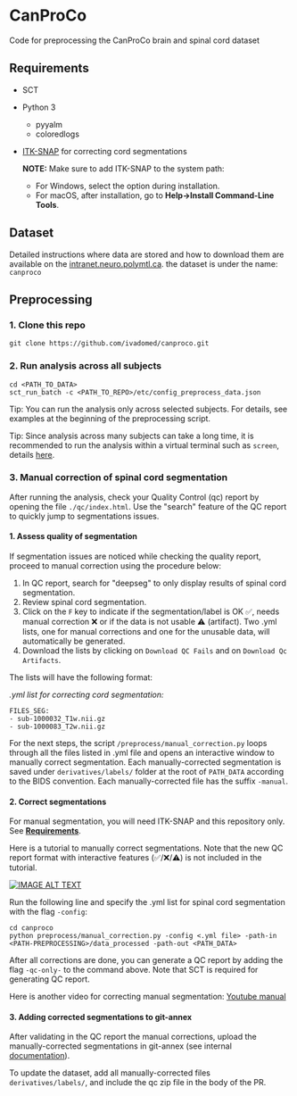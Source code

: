 # CanProCo

Code for preprocessing the CanProCo brain and spinal cord dataset

## Requirements

* SCT
* Python 3
    * pyyalm
    * coloredlogs
* [ITK-SNAP](http://www.itksnap.org/pmwiki/pmwiki.php?n=Downloads.SNAP3) for correcting cord segmentations

    **NOTE:** 
    Make sure to add ITK-SNAP to the system path:
    - For Windows, select the option during installation.
    - For macOS, after installation, go to **Help->Install Command-Line Tools**.

## Dataset

Detailed instructions where data are stored and how to download them are available on the [intranet.neuro.polymtl.ca](https://intranet.neuro.polymtl.ca/computing-resources/data/git-datasets.html#usage).
the dataset is under the name: `canproco`

## Preprocessing

### 1. Clone this repo

```commandline
git clone https://github.com/ivadomed/canproco.git
```

### 2. Run analysis across all subjects

```commandline
cd <PATH_TO_DATA>
sct_run_batch -c <PATH_TO_REPO>/etc/config_preprocess_data.json
```

Tip: You can run the analysis only across selected subjects. For details, see examples at the beginning of the preprocessing script.

Tip: Since analysis across many subjects can take a long time, it is recommended to run the analysis within a virtual terminal such as `screen`, details [here](https://intranet.neuro.polymtl.ca/geek-tips/bash-shell/README.html#screen-for-background-processes).

### 3. Manual correction of spinal cord segmentation

After running the analysis, check your Quality Control (qc) report by opening the file `./qc/index.html`. Use the "search" feature of the QC report to quickly jump to segmentations issues.

#### 1. Assess quality of segmentation

If segmentation issues are noticed while checking the quality report, proceed to manual correction using the procedure below:

1. In QC report, search for "deepseg" to only display results of spinal cord segmentation.
2. Review spinal cord segmentation.
3. Click on the `F` key to indicate if the segmentation/label is OK ✅, needs manual correction ❌ or if the data is not usable ⚠️ (artifact). Two .yml lists, one for manual corrections and one for the unusable data, will automatically be generated. 
4. Download the lists by clicking on `Download QC Fails` and on `Download Qc Artifacts`. 

The lists will have the following format:

*.yml list for correcting cord segmentation:*
~~~
FILES_SEG:
- sub-1000032_T1w.nii.gz
- sub-1000083_T2w.nii.gz
~~~

For the next steps, the script `/preprocess/manual_correction.py` loops through all the files listed in .yml file and opens an interactive window to manually correct segmentation. Each manually-corrected segmentation is saved under `derivatives/labels/` folder at the root of `PATH_DATA` according to the BIDS convention. Each manually-corrected file has the suffix `-manual`.

#### 2. Correct segmentations
For manual segmentation, you will need ITK-SNAP and this repository only. See **[Requirements](#requirements)**.

Here is a tutorial to manually correct segmentations. Note that the new QC report format with interactive features (✅/❌/⚠️) is not included in the tutorial.

[![IMAGE ALT TEXT](http://img.youtube.com/vi/vCVEGmKKY3o/sddefault.jpg)](https://youtu.be/vCVEGmKKY3o "Correcting segmentations across multiple subjects")

Run the following line and specify the .yml list for spinal cord segmentation with the flag `-config`:
~~~
cd canproco
python preprocess/manual_correction.py -config <.yml file> -path-in <PATH-PREPROCESSING>/data_processed -path-out <PATH_DATA>
~~~

After all corrections are done, you can generate a QC report by adding the flag `-qc-only-` to the command above. Note that SCT is required for generating QC report.

Here is another video for correcting manual segmentation: [Youtube manual](https://www.youtube.com/watch?v=lB-F8WOHGeg)

#### 3. Adding corrected segmentations to git-annex
After validating in the QC report the manual corrections, upload the manually-corrected segmentations in git-annex (see internal [documentation](https://intranet.neuro.polymtl.ca/computing-resources/data/git-datasets.html#upload)).

To update the dataset, add all manually-corrected files `derivatives/labels/`,  and include the qc zip file in the body of the PR.


